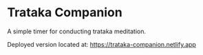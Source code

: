 # Trataka Companion

A simple timer for conducting trataka meditation.

Deployed version located at: https://trataka-companion.netlify.app
